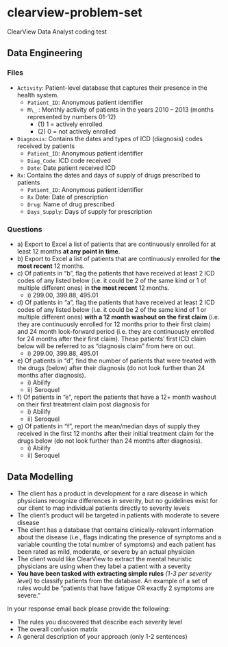 # clearview-problem-set

ClearView Data Analyst coding test

## Data Engineering

### Files

- `Activity`: Patient-level database that captures their presence in the health system.
  - `Patient_ID`: Anonymous patient identifier
  - `M\_` : Monthly activity of patients in the years 2010 – 2013 (months represented by numbers 01-12)
    - (1) 1 = actively enrolled
    - (2) 0 = not actively enrolled
- `Diagnosis`: Contains the dates and types of ICD (diagnosis) codes received by patients
  - `Patient_ID`: Anonymous patient identifier
  - `Diag_Code`: ICD code received
  - `Date`: Date patient received ICD
- `Rx`: Contains the dates and days of supply of drugs prescribed to patients
  - `Patient_ID`: Anonymous patient identifier
  - `Rx` Date: Date of prescription
  - `Drug`: Name of drug prescribed
  - `Days_Supply`: Days of supply for prescription

### Questions

- a) Export to Excel a list of patients that are continuously enrolled for at least 12 months **at any point in time**.
- b) Export to Excel a list of patients that are continuously enrolled for **the most recent** 12 months.
- c) Of patients in “b”, flag the patients that have received at least 2 ICD codes of any listed below (i.e. it could be 2 of the same kind or 1 of multiple different ones) in **the most recent** 12 months.
  - i) 299.00, 399.88, 495.01
- d) Of patients in “a”, flag the patients that have received at least 2 ICD codes of any listed below (i.e. it could be 2 of the same kind of 1 or multiple different ones) **with a 12 month washout on the first claim** (i.e. they are continuously enrolled for 12 months prior to their first claim) and 24 month look-forward period (i.e. they are continuously enrolled for 24 months after their first claim). These patients’ first ICD claim below will be referred to as “diagnosis claim” from here on out.
  - i) 299.00, 399.88, 495.01
- e) Of patients in “d”, find the number of patients that were treated with the drugs (below) after their diagnosis (do not look further than 24 months after diagnosis).
  - i) Abilify
  - ii) Seroquel
- f) Of patients in “e”, report the patients that have a 12+ month washout on their first treatment claim post diagnosis for
  - i) Abilify
  - ii) Seroquel
- g) Of patients in “f”, report the mean/median days of supply they received in the first 12 months after their initial treatment claim for the drugs below (do not look further than 24 months after diagnosis).
  - i) Abilify
  - ii) Seroquel

## Data Modelling

- The client has a product in development for a rare disease in which physicians recognize differences in severity, but no guidelines exist for our client to map individual patients directly to severity levels
- The client’s product will be targeted in patients with moderate to severe disease
- The client has a database that contains clinically-relevant information about the disease (i.e., flags indicating the presence of symptoms and a variable counting the total number of symptoms) and each patient has been rated as mild, moderate, or severe by an actual physician
- The client would like ClearView to extract the mental heuristic physicians are using when they label a patient with a severity
- **You have been tasked with extracting simple rules** _(1-3 per severity level)_ to classify patients from the database. An example of a set of rules would be “patients that have fatigue OR exactly 2 symptoms are severe.”

In your response email back please provide the following:

- The rules you discovered that describe each severity level
- The overall confusion matrix
- A general description of your approach (only 1-2 sentences)
